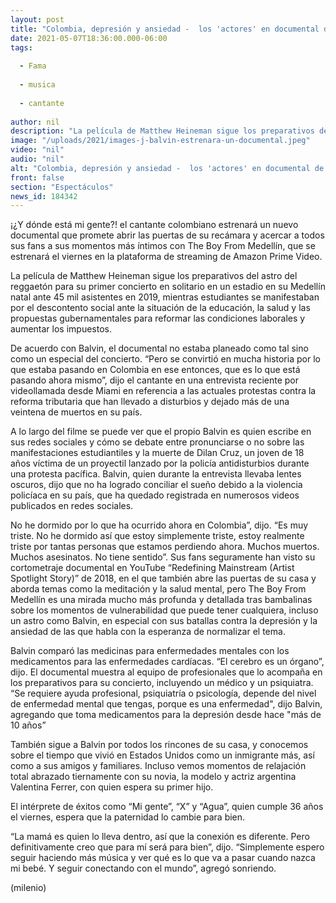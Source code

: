 ```yaml
---
layout: post
title: "Colombia, depresión y ansiedad -  los 'actores' en documental de J Balvin; se estrenará en Prime Video"
date: 2021-05-07T18:36:00.000-06:00
tags:
  
  - Fama
  
  - musica
  
  - cantante
  
author: nil
description: "La película de Matthew Heineman sigue los preparativos del astro del reggaetón para su primer concierto en solitario, mientras estudiantes se manifestaban por el descontento social en Colombia. "
image: "/uploads/2021/images-j-balvin-estrenara-un-documental.jpeg"
video: "nil"
audio: "nil"
alt: "Colombia, depresión y ansiedad -  los 'actores' en documental de J Balvin; se estrenará en Prime Video"
front: false
section: "Espectáculos"
news_id: 184342
---
```


¡¿Y dónde está mi gente?! el cantante colombiano estrenará un nuevo documental que promete abrir las puertas de su recámara y acercar a todos sus fans a sus momentos más íntimos con The Boy From Medellín, que se estrenará el viernes en la plataforma de streaming de Amazon Prime Video. 

La película de Matthew Heineman sigue los preparativos del astro del reggaetón para su primer concierto en solitario en un estadio en su Medellín natal ante 45 mil asistentes en 2019, mientras estudiantes se manifestaban por el descontento social ante la situación de la educación, la salud y las propuestas gubernamentales para reformar las condiciones laborales y aumentar los impuestos. 

De acuerdo con Balvin, el documental no estaba planeado como tal sino como un especial del concierto. “Pero se convirtió en mucha historia por lo que estaba pasando en Colombia en ese entonces, que es lo que está pasando ahora mismo”, dijo el cantante en una entrevista reciente por videollamada desde Miami en referencia a las actuales protestas contra la reforma tributaria que han llevado a disturbios y dejado más de una veintena de muertos en su país. 

A lo largo del filme se puede ver que el propio Balvin es quien escribe en sus redes sociales y cómo se debate entre pronunciarse o no sobre las manifestaciones estudiantiles y la muerte de Dilan Cruz, un joven de 18 años víctima de un proyectil lanzado por la policía antidisturbios durante una protesta pacífica. Balvin, quien durante la entrevista llevaba lentes oscuros, dijo que no ha logrado conciliar el sueño debido a la violencia policíaca en su país, que ha quedado registrada en numerosos videos publicados en redes sociales. 

No he dormido por lo que ha ocurrido ahora en Colombia”, dijo. “Es muy triste. No he dormido así que estoy simplemente triste, estoy realmente triste por tantas personas que estamos perdiendo ahora. Muchos muertos. Muchos asesinatos. No tiene sentido”. Sus fans seguramente han visto su cortometraje documental en YouTube “Redefining Mainstream (Artist Spotlight Story)” de 2018, en el que también abre las puertas de su casa y aborda temas como la meditación y la salud mental, pero The Boy From Medellín es una mirada mucho más profunda y detallada tras bambalinas sobre los momentos de vulnerabilidad que puede tener cualquiera, incluso un astro como Balvin, en especial con sus batallas contra la depresión y la ansiedad de las que habla con la esperanza de normalizar el tema. 

Balvin comparó las medicinas para enfermedades mentales con los medicamentos para las enfermedades cardíacas. “El cerebro es un órgano”, dijo. El documental muestra al equipo de profesionales que lo acompaña en los preparativos para su concierto, incluyendo un médico y un psiquiatra. “Se requiere ayuda profesional, psiquiatría o psicología, depende del nivel de enfermedad mental que tengas, porque es una enfermedad", dijo Balvin, agregando que toma medicamentos para la depresión desde hace "más de 10 años” 

También sigue a Balvin por todos los rincones de su casa, y conocemos sobre el tiempo que vivió en Estados Unidos como un inmigrante más, así como a sus amigos y familiares. Incluso vemos momentos de relajación total abrazado tiernamente con su novia, la modelo y actriz argentina Valentina Ferrer, con quien espera su primer hijo. 

El intérprete de éxitos como “Mi gente”, “X” y “Agua”, quien cumple 36 años el viernes, espera que la paternidad lo cambie para bien. 

“La mamá es quien lo lleva dentro, así que la conexión es diferente. Pero definitivamente creo que para mí será para bien”, dijo. “Simplemente espero seguir haciendo más música y ver qué es lo que va a pasar cuando nazca mi bebé. Y seguir conectando con el mundo”, agregó sonriendo. 

(milenio)